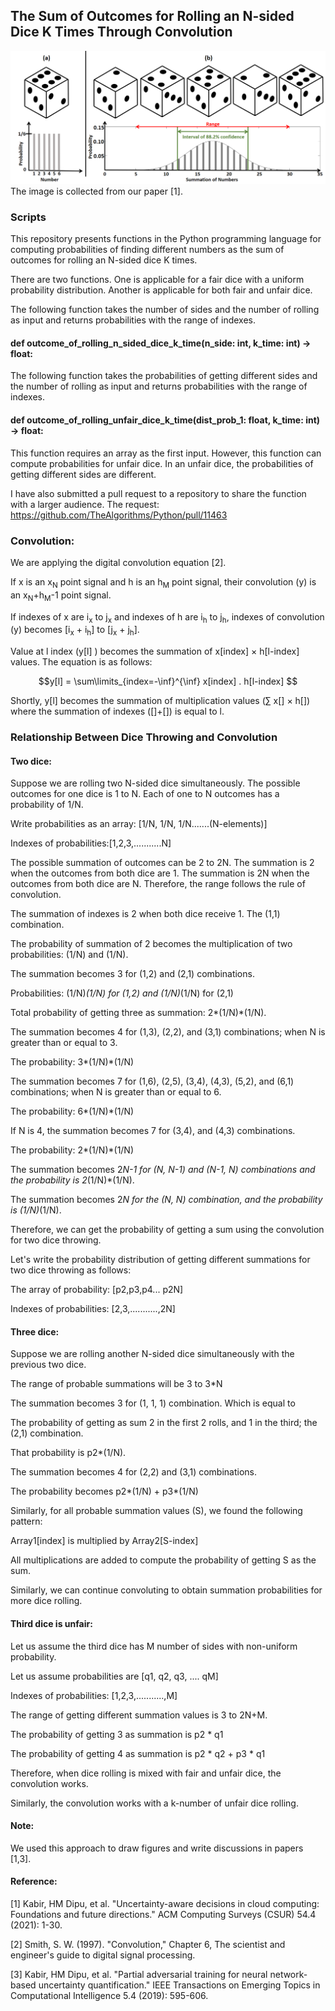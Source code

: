 ## The Sum of Outcomes for Rolling an N-sided Dice K Times Through Convolution

<img src="https://github.com/dipuk0506/dice/blob/main/Dice_interval5.png" width="700">
The image is collected from our paper [1].

### Scripts

This repository presents functions in the Python programming language for computing probabilities of finding different numbers as the sum of outcomes for rolling an N-sided dice K times.

There are two functions. One is applicable for a fair dice with a uniform probability distribution. Another is applicable for both fair and unfair dice.

The following function takes the number of sides and the number of rolling as input and returns probabilities with the range of indexes.
#### def outcome_of_rolling_n_sided_dice_k_time(n_side: int, k_time: int) -> float:

The following function takes the probabilities of getting different sides and the number of rolling as input and returns probabilities with the range of indexes.
#### def outcome_of_rolling_unfair_dice_k_time(dist_prob_1: float, k_time: int) -> float:
This function requires an array as the first input. However, this function can compute probabilities for unfair dice. In an unfair dice, the probabilities of getting different sides are different.

I have also submitted a pull request to a repository to share the function with a larger audience.
The request: https://github.com/TheAlgorithms/Python/pull/11463


### Convolution:
We are applying the digital convolution equation [2].

If x is an x<sub>N</sub> point signal and h is an h<sub>M</sub> point signal, their convolution (y) is an x<sub>N</sub>+h<sub>M</sub>-1 point signal. 

If indexes of x are i<sub>x</sub> to j<sub>x</sub> and indexes of h are i<sub>h</sub> to j<sub>h</sub>, indexes of convolution (y) becomes [i<sub>x</sub> + i<sub>h</sub>] to [j<sub>x</sub> + j<sub>h</sub>].

Value at l index (y[l] ) becomes the summation of x[index] $\times$ h[l-index] values. The equation is as follows:

$$y[l] = \sum\limits_{index=-\inf}^{\inf} x[index] . h[l-index] $$

Shortly, y[l] becomes the summation of multiplication values ($\sum$ x[] $\times$ h[]) where the summation of indexes ([]+[]) is equal to l.


### Relationship Between Dice Throwing and Convolution

#### Two dice:
Suppose we are rolling two N-sided dice simultaneously. The possible outcomes for one dice is 1 to N. Each of one to N outcomes has a probability of 1/N.

Write probabilities as an array: [1/N, 1/N, 1/N.......(N-elements)]

Indexes of probabilities:[1,2,3,...........N]

The possible summation of outcomes can be 2 to 2N. The summation is 2 when the outcomes from both dice are 1. The summation is 2N when the outcomes from both dice are N. Therefore, the range follows the rule of convolution.


The summation of indexes is 2 when both dice receive 1. The (1,1) combination.

The probability of summation of 2 becomes the multiplication of two probabilities: (1/N) and (1/N). 

The summation becomes 3 for (1,2) and (2,1) combinations.

Probabilities: (1/N)*(1/N) for (1,2) and (1/N)*(1/N) for (2,1)

Total probability of getting three as summation: 2*(1/N)*(1/N).

The summation becomes 4 for (1,3), (2,2), and (3,1) combinations; when N is greater than or equal to 3.

The probability: 3*(1/N)*(1/N)

The summation becomes 7 for (1,6), (2,5), (3,4), (4,3), (5,2), and (6,1) combinations; when N is greater than or equal to 6.

The probability: 6*(1/N)*(1/N)

If N is 4, the summation becomes 7 for (3,4), and (4,3) combinations.

The probability: 2*(1/N)*(1/N)

The summation becomes 2*N-1 for (N, N-1) and (N-1, N) combinations and the probability is 2*(1/N)*(1/N).

The summation becomes 2*N for the (N, N) combination, and the probability is (1/N)*(1/N).

Therefore, we can get the probability of getting a sum using the convolution for two dice throwing.


Let's write the probability distribution of getting different summations for two dice throwing as follows:

The array of probability: [p2,p3,p4... p2N]

Indexes of probabilities: [2,3,...........,2N]

#### Three dice:
Suppose we are rolling another N-sided dice simultaneously with the previous two dice.

The range of probable summations will be 3 to 3*N

The summation becomes 3 for (1, 1, 1) combination. Which is equal to 

The probability of getting as sum 2 in the first 2 rolls, and 1 in the third; the (2,1) combination.

That probability is p2*(1/N).

The summation becomes 4 for (2,2) and (3,1) combinations.

The probability becomes p2*(1/N) + p3*(1/N)

Similarly, for all probable summation values (S), we found the following pattern:

Array1[index] is multiplied by Array2[S-index]

All multiplications are added to compute the probability of getting S as the sum.

Similarly, we can continue convoluting to obtain summation probabilities for more dice rolling.

#### Third dice is unfair:
Let us assume the third dice has M number of sides with non-uniform probability.

Let us assume probabilities are [q1, q2, q3, .... qM]

Indexes of probabilities: [1,2,3,...........,M]

The range of getting different summation values is 3 to 2N+M.

The probability of getting 3 as summation is p2 * q1

The probability of getting 4 as summation is p2 * q2 + p3 * q1

Therefore, when dice rolling is mixed with fair and unfair dice, the convolution works.

Similarly, the convolution works with a k-number of unfair dice rolling.

#### Note:
We used this approach to draw figures and write discussions in papers [1,3].


#### Reference:
[1] Kabir, HM Dipu, et al. "Uncertainty-aware decisions in cloud computing: Foundations and future directions." ACM Computing Surveys (CSUR) 54.4 (2021): 1-30.

[2] Smith, S. W. (1997). "Convolution," Chapter 6, The scientist and engineer's guide to digital signal processing.

[3] Kabir, HM Dipu, et al. "Partial adversarial training for neural network-based uncertainty quantification." IEEE Transactions on Emerging Topics in Computational Intelligence 5.4 (2019): 595-606.
